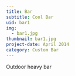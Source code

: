 ```yaml
---
title: Bar
subtitle: Cool Bar
uid: bar1
img:
  - bar1.jpg
thumbnail: bar1.jpg
project-date: April 2014
category: Custom Bar
---
```

Outdoor heavy bar
